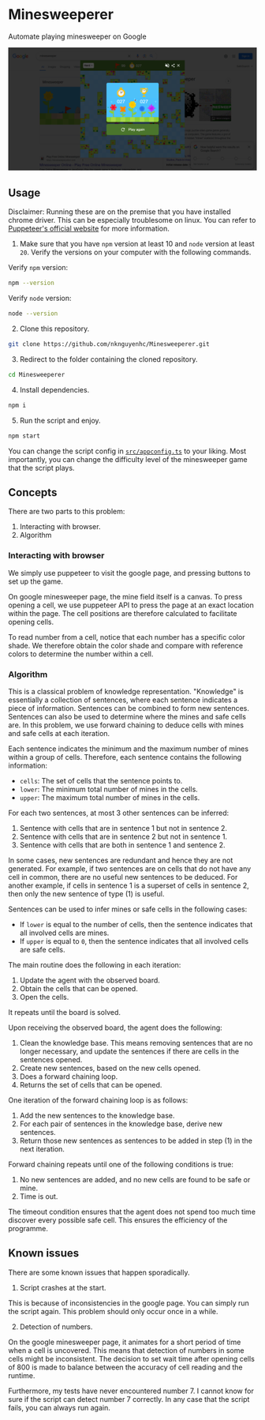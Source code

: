 # Minesweeperer
Automate playing minesweeper on Google

![result](./media/hard.png)

## Usage

Disclaimer: Running these are on the premise that you have installed chrome driver. This can be especially troublesome on linux. You can refer to [Puppeteer's official website](https://pptr.dev/) for more information.

1. Make sure that you have `npm` version at least 10 and `node` version at least `20`. Verify the versions on your computer with the following commands.

Verify `npm` version:

```bash
npm --version
```

Verify `node` version:

```bash
node --version
```

2. Clone this repository.

```bash
git clone https://github.com/nknguyenhc/Minesweeperer.git
```

3. Redirect to the folder containing the cloned repository.

```bash
cd Minesweeperer
```

4. Install dependencies.

```bash
npm i
```

5. Run the script and enjoy.

```bash
npm start
```

You can change the script config in [`src/appconfig.ts`](./src/appconfig.ts) to your liking. Most importantly, you can change the difficulty level of the minesweeper game that the script plays.

## Concepts

There are two parts to this problem:

1. Interacting with browser.
2. Algorithm

### Interacting with browser

We simply use puppeteer to visit the google page, and pressing buttons to set up the game.

On google minesweeper page, the mine field itself is a canvas. To press opening a cell, we use puppeteer API to press the page at an exact location within the page. The cell positions are therefore calculated to facilitate opening cells.

To read number from a cell, notice that each number has a specific color shade. We therefore obtain the color shade and compare with reference colors to determine the number within a cell.

### Algorithm

This is a classical problem of knowledge representation. "Knowledge" is essentially a collection of sentences, where each sentence indicates a piece of information. Sentences can be combined to form new sentences. Sentences can also be used to determine where the mines and safe cells are. In this problem, we use forward chaining to deduce cells with mines and safe cells at each iteration.

Each sentence indicates the minimum and the maximum number of mines within a group of cells. Therefore, each sentence contains the following information:

* `cells`: The set of cells that the sentence points to.
* `lower`: The minimum total number of mines in the cells.
* `upper`: The maximum total number of mines in the cells.

For each two sentences, at most 3 other sentences can be inferred:

1. Sentence with cells that are in sentence 1 but not in sentence 2.
2. Sentence with cells that are in sentence 2 but not in sentence 1.
3. Sentence with cells that are both in sentence 1 and sentence 2.

In some cases, new sentences are redundant and hence they are not generated. For example, if two sentences are on cells that do not have any cell in common, there are no useful new sentences to be deduced. For another example, if cells in sentence 1 is a superset of cells in sentence 2, then only the new sentence of type (1) is useful.

Sentences can be used to infer mines or safe cells in the following cases:

* If `lower` is equal to the number of cells, then the sentence indicates that all involved cells are mines.
* If `upper` is equal to `0`, then the sentence indicates that all involved cells are safe cells.

The main routine does the following in each iteration:

1. Update the agent with the observed board.
2. Obtain the cells that can be opened.
3. Open the cells.

It repeats until the board is solved.

Upon receiving the observed board, the agent does the following:

1. Clean the knowledge base. This means removing sentences that are no longer necessary, and update the sentences if there are cells in the sentences opened.
2. Create new sentences, based on the new cells opened.
3. Does a forward chaining loop.
4. Returns the set of cells that can be opened.

One iteration of the forward chaining loop is as follows:

1. Add the new sentences to the knowledge base.
2. For each pair of sentences in the knowledge base, derive new sentences.
3. Return those new sentences as sentences to be added in step (1) in the next iteration.

Forward chaining repeats until one of the following conditions is true:

1. No new sentences are added, and no new cells are found to be safe or mine.
2. Time is out.

The timeout condition ensures that the agent does not spend too much time discover every possible safe cell. This ensures the efficiency of the programme.

## Known issues

There are some known issues that happen sporadically.

1. Script crashes at the start.

This is because of inconsistencies in the google page. You can simply run the script again. This problem should only occur once in a while.

2. Detection of numbers.

On the google minesweeper page, it animates for a short period of time when a cell is uncovered. This means that detection of numbers in some cells might be inconsistent. The decision to set wait time after opening cells of 800 is made to balance between the accuracy of cell reading and the runtime.

Furthermore, my tests have never encountered number 7. I cannot know for sure if the script can detect number 7 correctly. In any case that the script fails, you can always run again.
